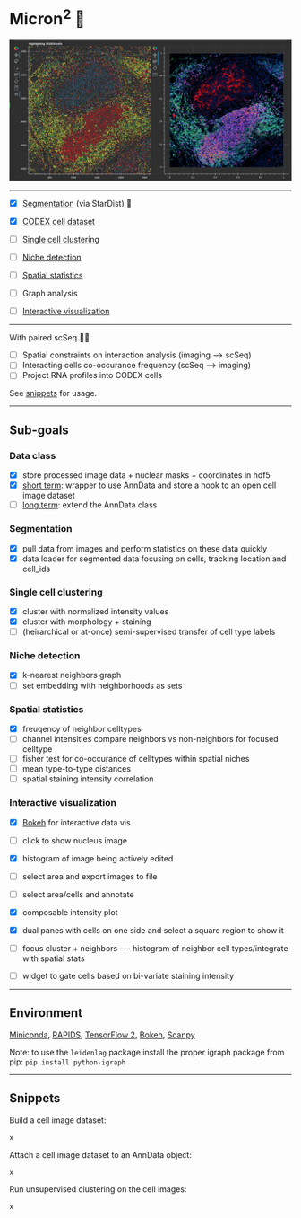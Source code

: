 # Micron<sup>2</sup> :microscope:

![data](vis/micron2_viewer_preview.png)

*****  

- [x] [Segmentation](#segmentation) (via StarDist) :watermelon:
- [x] [CODEX cell dataset](#data-class)
- [ ] [Single cell clustering](#single-cell-clustering)
- [ ] [Niche detection](#niche-detection)
- [ ] [Spatial statistics](#spaital-statistics)
- [ ] Graph analysis
- [ ] [Interactive visualization](#interactive-visualization)


******

With paired scSeq :test_tube::dna:
- [ ] Spatial constraints on interaction analysis (imaging --> scSeq)
- [ ] Interacting cells co-occurance frequency (scSeq --> imaging)
- [ ] Project RNA profiles into CODEX cells

See [snippets](#snippets) for usage.

*****

## Sub-goals

### Data class
- [x] store processed image data + nuclear masks + coordinates in hdf5
- [x] <u>short term</u>: wrapper to use AnnData and store a hook to an open cell image dataset
- [ ] <u>long term</u>: extend the AnnData class

### Segmentation
- [x] pull data from images and perform statistics on these data quickly
- [x] data loader for segmented data focusing on cells, tracking location and cell_ids

### Single cell clustering
- [x] cluster with normalized intensity values
- [x] cluster with morphology + staining
- [ ] (heirarchical or at-once) semi-supervised transfer of cell type labels 

### Niche detection
- [x] k-nearest neighbors graph
- [ ] set embedding with neighborhoods as sets 

### Spatial statistics
- [x] freuqency of neighbor celltypes
- [ ] channel intensities compare neighbors vs non-neighbors for focused celltype
- [ ] fisher test for co-occurance of celltypes within spatial niches
- [ ] mean type-to-type distances
- [ ] spatial staining intensity correlation

### Interactive visualization
- [x] [Bokeh](https://bokeh.org/) for interactive data vis
- [ ] click to show nucleus image
- [x] histogram of image being actively edited
- [ ] select area and export images to file
- [ ] select area/cells and annotate
- [x] composable intensity plot
- [x] dual panes with cells on one side and select a square region to show it
- [ ] focus cluster + neighbors --- histogram of neighbor cell types/integrate with spatial stats
- [ ] widget to gate cells based on bi-variate staining intensity


*****
## Environment

[Miniconda](https://docs.conda.io/en/latest/miniconda.html), 
[RAPIDS](https://rapids.ai/),
[TensorFlow 2](https://www.tensorflow.org/),
[Bokeh](https://bokeh.org/),
[Scanpy](https://scanpy.readthedocs.io/en/stable/)

Note: to use the `leidenlag` package install the proper igraph package from pip: `pip install python-igraph`

*****
## Snippets

Build a cell image dataset:
```python
x
```

Attach a cell image dataset to an AnnData object:
```python
x
```

Run unsupervised clustering on the cell images:
```python
x
```